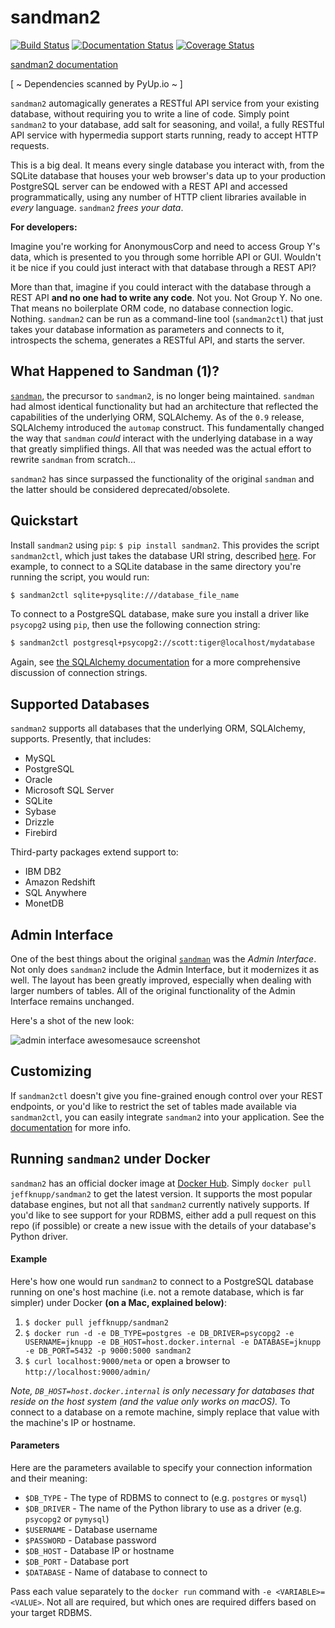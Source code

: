 # sandman2
[![Build Status](https://travis-ci.com/jeffknupp/sandman2.svg?branch=master)](https://travis-ci.com/jeffknupp/sandman2)
[![Documentation Status](https://readthedocs.org/projects/sandman2/badge/?version=latest)](https://sandman2.readthedocs.io/en/latest/?badge=latest)
[![Coverage Status](https://coveralls.io/repos/jeffknupp/sandman2/badge.svg?branch=master&service=github)](https://coveralls.io/github/jeffknupp/sandman2?branch=master)

[sandman2 documentation](http://sandman2.readthedocs.io/en/latest/)

 [ ~ Dependencies scanned by PyUp.io ~ ]

`sandman2` automagically generates a RESTful API service from your existing database,
without requiring you to write a line of code. Simply point `sandman2` to your
database, add salt for seasoning, and voila!, a fully RESTful API service with
hypermedia support starts running, ready to accept HTTP requests.  

This is a big deal. It means every single database you interact with, from the
SQLite database that houses your web browser's data up to your production
PostgreSQL server can be endowed with a REST API and accessed programmatically,
using any number of HTTP client libraries available in *every* language.
`sandman2` *frees your data*.

**For developers:**

Imagine you're working for AnonymousCorp and need to access
Group Y's data, which is presented to you through some horrible API or GUI.
Wouldn't it be nice if you could just interact with that database through a REST
API?

More than that, imagine if you could interact with the database through a REST
API **and no one had to write any code**. Not you. Not Group Y. No one.
That means no boilerplate ORM code, no database
connection logic. Nothing. `sandman2` can be run as a command-line tool
(`sandman2ctl`) that just takes your database information as parameters and
connects to it, introspects the schema, generates a RESTful API, and starts the server.

## What Happened to Sandman (1)?

[`sandman`](http://www.github.com/jeffknupp/sandman), the precursor to `sandman2`, is no longer being maintained. `sandman` had almost identical
functionality but had an architecture that reflected the capabilities of the underlying ORM, SQLAlchemy. As of the `0.9` release, SQLAlchemy
introduced the `automap` construct. This fundamentally changed the way that `sandman` *could* interact with the underlying database in a
way that greatly simplified things. All that was needed was the actual effort to rewrite `sandman` from scratch...

`sandman2` has since surpassed the functionality of the original `sandman` and the latter should be considered deprecated/obsolete.

## Quickstart

Install `sandman2` using `pip`: `$ pip install sandman2`. This provides the script
`sandman2ctl`, which just takes the database URI string, described [here](https://docs.sqlalchemy.org/en/latest/core/engines.html). For example, to connect to a SQLite database in the same directory you're running the script, you would run:

```bash
$ sandman2ctl sqlite+pysqlite:///database_file_name
```

To connect to a PostgreSQL database, make sure you install a driver like
`psycopg2` using `pip`, then use the following connection string:

```bash
$ sandman2ctl postgresql+psycopg2://scott:tiger@localhost/mydatabase
```

Again, see [the SQLAlchemy documentation](https://docs.sqlalchemy.org/en/latest/core/engines.html)
for a more comprehensive discussion of connection strings.

## Supported Databases

`sandman2` supports all databases that the underlying ORM, SQLAlchemy, supports.
Presently, that includes:

* MySQL
* PostgreSQL
* Oracle
* Microsoft SQL Server
* SQLite
* Sybase
* Drizzle
* Firebird

Third-party packages extend support to:

* IBM DB2
* Amazon Redshift
* SQL Anywhere
* MonetDB

## Admin Interface

One of the best things about the original [`sandman`](http://www.github.com/jeffknupp/sandman) was the *Admin Interface*. Not only does `sandman2` include the Admin Interface, but it modernizes it as well. The layout has been greatly improved, especially when dealing with larger numbers of tables. All of the original functionality of the Admin Interface remains unchanged.

Here's a shot of the new look:

![admin interface awesomesauce screenshot](http://jeffknupp.com/images/admin-view.png)

## Customizing 

If `sandman2ctl` doesn't give you fine-grained enough control over your REST
endpoints, or you'd like to restrict the set of tables made available via
`sandman2ctl`, you can easily integrate `sandman2` into your application. See
the [documentation](http://sandman2.readthedocs.io/en/latest/) for more info.

## Running `sandman2` under Docker

`sandman2` has an official docker image at [Docker Hub](https://hub.docker.com/r/jeffknupp/sandman2/). Simply `docker pull jeffknupp/sandman2` to get the latest version. It supports the most popular database engines, but not all that `sandman2` currently natively supports. If you'd like to see support for your RDBMS, either add a pull request on this repo (if possible) or create a new issue with the details of your database's Python driver.

#### Example

Here's how one would run `sandman2` to connect to a PostgreSQL database running on one's host machine (i.e. not a remote database, which is far simpler) under Docker **(on a Mac, explained below)**:

1. `$ docker pull jeffknupp/sandman2`
2. `$ docker run -d -e DB_TYPE=postgres -e DB_DRIVER=psycopg2 -e USERNAME=jknupp -e DB_HOST=host.docker.internal -e DATABASE=jknupp -e DB_PORT=5432 -p 9000:5000 sandman2`
3. `$ curl localhost:9000/meta` or open a browser to `http://localhost:9000/admin/`

*Note, `DB_HOST=host.docker.internal` is only necessary for databases that reside on the host system (and the value only works on macOS).* To connect to a database on a remote machine, simply replace that value with the machine's IP or hostname.

#### Parameters

Here are the parameters available to specify your connection information and their meaning:

* `$DB_TYPE` - The type of RDBMS to connect to (e.g. `postgres` or `mysql`)
* `$DB_DRIVER` - The name of the Python library to use as a driver (e.g. `psycopg2` or `pymysql`)
* `$USERNAME` - Database username
* `$PASSWORD` - Database password
* `$DB_HOST` - Database IP or hostname
* `$DB_PORT` - Database port
* `$DATABASE` - Name of database to connect to

Pass each value separately to the `docker run` command with `-e <VARIABLE>=<VALUE>`. Not all are required, but which ones are required differs based on your target RDBMS.
